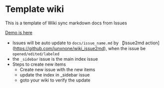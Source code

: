# Template wiki

This is a template of Wiki sync markdown docs from Issues 

[Demo is here](https://junxnone.github.io/twiki/)

- Issues will be auto update to `docs/issue_name.md` by 【Issue2md action](https://github.com/junxnone/wiki_issue2md), when the issue be `opened/edited/labeled`
- the `_sidebar` issue is the main index issue
- Steps to create new items
  - Create new issue with the new items
  - update the index in  _sidebar issue
  - goto your wiki to verify the update
